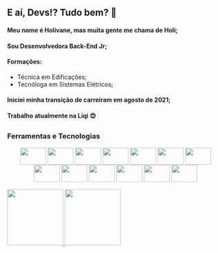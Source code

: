 ## E aí, Devs!? Tudo bem? 👀 
#### Meu nome é Holivane, mas muita gente me chama de Holi;
#### Sou Desenvolvedora Back-End Jr;
#### Formações:
- Técnica em Edificações;
- Tecnóloga em Sistemas Elétricos;
#### Iniciei minha transição de carreiram em agosto de 2021;
#### Trabalho atualmente na Liqi  :heart_eyes:
##
### Ferramentas e Tecnologias

<div align="center" style="display: inline_block">
  <img align="center" src="https://cdn.jsdelivr.net/gh/devicons/devicon/icons/git/git-original.svg" width="60" height="40">
  <img align="center" src="https://cdn.jsdelivr.net/gh/devicons/devicon/icons/c/c-line.svg"  width="60" height="40">
  <img align="center" src="https://cdn.jsdelivr.net/gh/devicons/devicon/icons/css3/css3-original.svg" width="60" height="40">  
  <img align="center" src="https://cdn.jsdelivr.net/gh/devicons/devicon/icons/github/github-original.svg" width="60" height="40">  
  <img align="center" src="https://cdn.jsdelivr.net/gh/devicons/devicon/icons/html5/html5-original.svg" width="60" height="40">  
  <img align="center" src="https://cdn.jsdelivr.net/gh/devicons/devicon/icons/javascript/javascript-plain.svg" width="60" height="40">
  <img align="center" src="https://cdn.jsdelivr.net/gh/devicons/devicon/icons/jira/jira-plain-wordmark.svg" width="60" height="40">
  <img align="center" src="https://cdn.jsdelivr.net/gh/devicons/devicon/icons/linux/linux-original.svg" width="60" height="40">
  <img align="center" src="https://cdn.jsdelivr.net/gh/devicons/devicon/icons/nodejs/nodejs-original.svg" width="60" height="40">
  <img align="center" src="https://cdn.jsdelivr.net/gh/devicons/devicon/icons/npm/npm-original-wordmark.svg" width="60" height="40">
  <img align="center" src="https://cdn.jsdelivr.net/gh/devicons/devicon/icons/ubuntu/ubuntu-plain.svg" width="60" height="40">
  <img align="center" src="https://cdn.jsdelivr.net/gh/devicons/devicon/icons/typescript/typescript-original.svg" width="60" height="40">
  <img align="center" src="https://cdn.jsdelivr.net/gh/devicons/devicon/icons/vscode/vscode-original.svg" width="60" height="40">
</div><br>


<div style="display: inline_block" >
  <a href="https://github.com/holi-liqi">
  <img height="130em" src="https://github-readme-stats.vercel.app/api?username=holi-liqi&show_icons=true&theme=dracula&include_all_commits=true&count_private=true"/>
  <img height="130em" src="https://github-readme-stats.vercel.app/api/top-langs/?username=holi-liqi&layout=compact&langs_count=7&theme=dracula"/>
</div>
